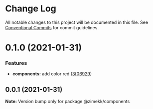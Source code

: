 # Change Log

All notable changes to this project will be documented in this file.
See [Conventional Commits](https://conventionalcommits.org) for commit guidelines.

# 0.1.0 (2021-01-31)


### Features

* **components:** add color red ([3f06929](https://github.com/zimekk/style/commit/3f06929c5991988b984178834fde4d843825f0b2))





## 0.0.1 (2021-01-31)

**Note:** Version bump only for package @zimekk/components
